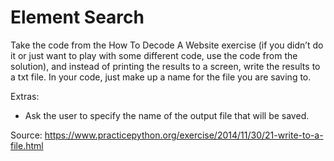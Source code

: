 # Element Search
Take the code from the How To Decode A Website exercise (if you didn’t do it or just want to play with some different code, use the code from the solution), and instead of printing the results to a screen, write the results to a txt file. In your code, just make up a name for the file you are saving to.

Extras:
- Ask the user to specify the name of the output file that will be saved.


Source: https://www.practicepython.org/exercise/2014/11/30/21-write-to-a-file.html